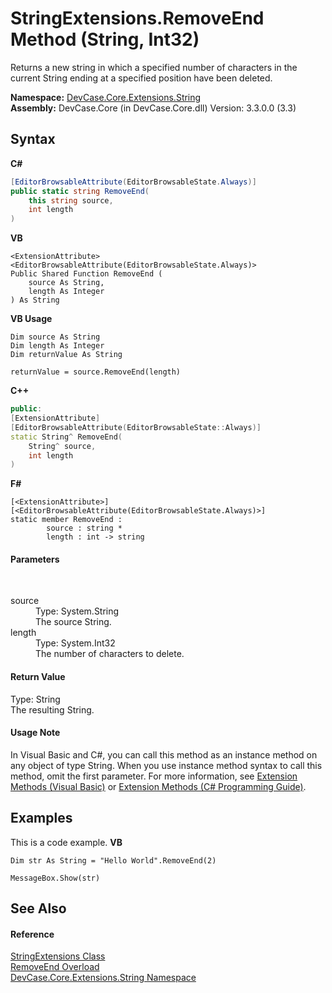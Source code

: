 # StringExtensions.RemoveEnd Method (String, Int32)
 

Returns a new string in which a specified number of characters in the current String ending at a specified position have been deleted.

**Namespace:**&nbsp;<a href="N_DevCase_Core_Extensions_String">DevCase.Core.Extensions.String</a><br />**Assembly:**&nbsp;DevCase.Core (in DevCase.Core.dll) Version: 3.3.0.0 (3.3)

## Syntax

**C#**<br />
``` C#
[EditorBrowsableAttribute(EditorBrowsableState.Always)]
public static string RemoveEnd(
	this string source,
	int length
)
```

**VB**<br />
``` VB
<ExtensionAttribute>
<EditorBrowsableAttribute(EditorBrowsableState.Always)>
Public Shared Function RemoveEnd ( 
	source As String,
	length As Integer
) As String
```

**VB Usage**<br />
``` VB Usage
Dim source As String
Dim length As Integer
Dim returnValue As String

returnValue = source.RemoveEnd(length)
```

**C++**<br />
``` C++
public:
[ExtensionAttribute]
[EditorBrowsableAttribute(EditorBrowsableState::Always)]
static String^ RemoveEnd(
	String^ source, 
	int length
)
```

**F#**<br />
``` F#
[<ExtensionAttribute>]
[<EditorBrowsableAttribute(EditorBrowsableState.Always)>]
static member RemoveEnd : 
        source : string * 
        length : int -> string 

```


#### Parameters
&nbsp;<dl><dt>source</dt><dd>Type: System.String<br />The source String.</dd><dt>length</dt><dd>Type: System.Int32<br />The number of characters to delete.</dd></dl>

#### Return Value
Type: String<br />The resulting String.

#### Usage Note
In Visual Basic and C#, you can call this method as an instance method on any object of type String. When you use instance method syntax to call this method, omit the first parameter. For more information, see <a href="https://docs.microsoft.com/dotnet/visual-basic/programming-guide/language-features/procedures/extension-methods">Extension Methods (Visual Basic)</a> or <a href="https://docs.microsoft.com/dotnet/csharp/programming-guide/classes-and-structs/extension-methods">Extension Methods (C# Programming Guide)</a>.

## Examples
This is a code example. 
**VB**<br />
``` VB
Dim str As String = "Hello World".RemoveEnd(2)

MessageBox.Show(str)
```


## See Also


#### Reference
<a href="T_DevCase_Core_Extensions_String_StringExtensions">StringExtensions Class</a><br /><a href="Overload_DevCase_Core_Extensions_String_StringExtensions_RemoveEnd">RemoveEnd Overload</a><br /><a href="N_DevCase_Core_Extensions_String">DevCase.Core.Extensions.String Namespace</a><br />